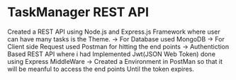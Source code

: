 # TaskManager REST API

Created a REST API using Node.js and Express.js Framework where user can have many tasks is the Theme.
 -> For Database used MongoDB 
 -> For Client side Request used Postman for hitting the end points 
 -> Authentiction Based REST API where i had Implemented Jwt(JSON Web Token) done using Express MiddleWare
 -> Created a Environment in PostMan so that it will be meanful to access the end points Until the token expires.
